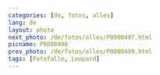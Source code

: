 ```yaml
---
categories: [de, fotos, alles]
lang: de
layout: photo
next_photo: /de/fotos/alles/P0000497.html
picname: P0000498
prev_photo: /de/fotos/alles/P0000499.html
tags: [Fotofalle, Leopard]
---
```

